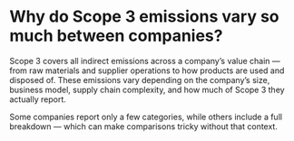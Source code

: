 # Why do Scope 3 emissions vary so much between companies?

Scope 3 covers all indirect emissions across a company’s value chain — from raw materials and supplier operations to how products are used and disposed of. These emissions vary depending on the company’s size, business model, supply chain complexity, and how much of Scope 3 they actually report.

Some companies report only a few categories, while others include a full breakdown — which can make comparisons tricky without that context.
